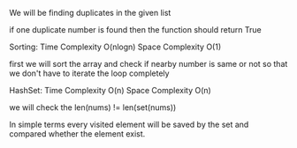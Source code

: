 We will be finding duplicates in the given list

if one duplicate number is found then the function should return True

Sorting:
Time Complexity O(nlogn)
Space Complexity O(1)

first we will sort the array and check if nearby number is same or not so that we don't have to iterate the loop completely

HashSet:
Time Complexity O(n)
Space Complexity O(n)

we will check the len(nums) != len(set(nums))

In simple terms every visited element will be saved by the set and compared whether the element exist.
